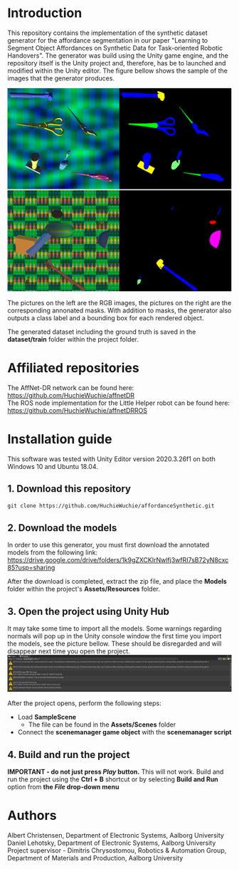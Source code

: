 # Introduction
This repository contains the implementation of the synthetic dataset generator for the affordance segmentation in our paper "Learning to Segment Object Affordances on Synthetic Data for Task-oriented Robotic Handovers". The generator was build using the Unity game engine, and the repository itself is the Unity project and, therefore, has be to launched and modified within the Unity editor. The figure bellow shows the sample of the images that the generator produces.

![](dataset_sample.png)

The pictures on the left are the RGB images, the pictures on the right are the corresponding annonated masks. With addition to masks, the generator also outputs a class label and a bounding box for each rendered object.

The generated dataset including the ground truth is saved in the **dataset/train** folder within the project folder.

# Affiliated repositories
The AffNet-DR network can be found here: https://github.com/HuchieWuchie/affnetDR <br/>
The ROS node implementation for the Little Helper robot can be found here: https://github.com/HuchieWuchie/affnetDRROS

# Installation guide
This software was tested with Unity Editor version 2020.3.26f1 on both Windows 10 and Ubuntu 18.04.

## 1. Download this repository
```
git clone https://github.com/HuchieWuchie/affordanceSynthetic.git
```

## 2. Download the models
In order to use this generator, you must first download the annotated models from the following link: https://drive.google.com/drive/folders/1k9gZXCKIrNwlfj3wfRI7sB72yN8cxc85?usp=sharing

After the download is completed, extract the zip file, and place the **Models** folder within the project's **Assets/Resources** folder.

## 3. Open the project using Unity Hub
It may take some time to import all the models. Some warnings regarding normals will pop up in the Unity console window the first time you import the models, see the picture bellow. These should be disregarded and will disappear next time you open the project.
![](unity_warnings.png)

After the project opens, perform the following steps:
  - Load **SampleScene**
    - The file can be found in the **Assets/Scenes** folder
  - Connect the **scenemanager game object**  with the **scenemanager script**

## 4. Build and run the project
**IMPORTANT - do not just press *Play* button.** This will not work. Build and run the project using the **Ctrl + B** shortcut or by selecting **Build and Run** option from **the *File* drop-down menu**

# Authors
Albert Christensen, Department of Electronic Systems, Aalborg University<br/>
Daniel Lehotsky, Department of Electronic Systems, Aalborg University<br/>
Project supervisor - Dimitris Chrysostomou, Robotics & Automation Group, Department of Materials and Production, Aalborg University
